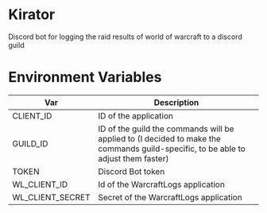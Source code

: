 # Kirator
Discord bot for logging the raid results of world of warcraft to a discord guild

# Environment Variables


| Var          | Description                                                                                                            |
|--------------|------------------------------------------------------------------------------------------------------------------------|
| CLIENT_ID    | ID of the application                                                                                                  |
| GUILD_ID     | ID of the guild the commands will be applied to (I decided to make the commands guild-specific, to be able to adjust them faster) |
| TOKEN        | Discord Bot token                                                                                                      |
| WL_CLIENT_ID | Id of the WarcraftLogs application                                                                                     |
| WL_CLIENT_SECRET | Secret of the WarcraftLogs application                                                                                 |

